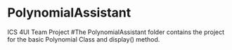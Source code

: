 # PolynomialAssistant
ICS 4UI Team Project
#The PolynomialAssistant folder contains the project for the basic Polynomial Class and display() method.
